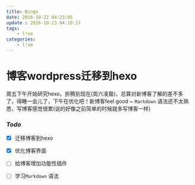 ```yaml
---
title: Bingo
date: 2016-10-22 04:23:05
update : 2016-10-23 04:10:17
tags:
	- l!ve
categories:
	- l!ve
---
```

# 博客wordpress迁移到hexo

周五下午开始研究hexo，折腾到现在(周六凌晨)，总算对新博客了解的差不多了，得睡一会儿了，下午在优化吧！新博客feel good ~
`Markdown` 语法还不太熟悉，写博客感觉很累(说的好像之前简单的时候就多写博客一样)

### *Todo*

 - [x] 迁移博客到hexo
 - [x] 优化博客界面
 - [ ] 给博客增加功能性插件
 - [ ] 学习`Markdown` 语法
 


